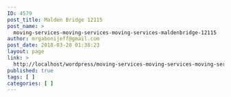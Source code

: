 ```yaml
---
ID: 4579
post_title: Malden Bridge 12115
post_name: >
  moving-services-moving-services-moving-services-maldenbridge-12115
author: mrgabonijeff@gmail.com
post_date: 2018-03-28 01:38:23
layout: page
link: >
  http://localhost/wordpress/moving-services-moving-services-moving-services-maldenbridge-12115/
published: true
tags: [ ]
categories: [ ]
---
```

